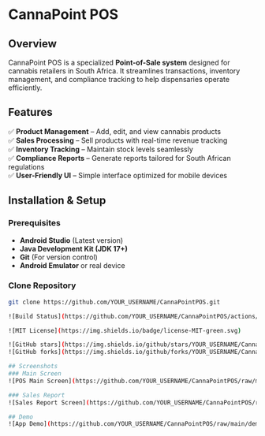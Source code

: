 # CannaPoint POS

## Overview
CannaPoint POS is a specialized **Point-of-Sale system** designed for cannabis retailers in South Africa. It streamlines transactions, inventory management, and compliance tracking to help dispensaries operate efficiently.

## Features
✅ **Product Management** – Add, edit, and view cannabis products  
✅ **Sales Processing** – Sell products with real-time revenue tracking  
✅ **Inventory Tracking** – Maintain stock levels seamlessly  
✅ **Compliance Reports** – Generate reports tailored for South African regulations  
✅ **User-Friendly UI** – Simple interface optimized for mobile devices  

## Installation & Setup
### **Prerequisites**
- **Android Studio** (Latest version)
- **Java Development Kit (JDK 17+)**
- **Git** (For version control)
- **Android Emulator** or real device

### **Clone Repository**
```bash
git clone https://github.com/YOUR_USERNAME/CannaPointPOS.git

![Build Status](https://github.com/YOUR_USERNAME/CannaPointPOS/actions/workflows/android-ci.yml/badge.svg)

![MIT License](https://img.shields.io/badge/license-MIT-green.svg)

![GitHub stars](https://img.shields.io/github/stars/YOUR_USERNAME/CannaPointPOS)
![GitHub forks](https://img.shields.io/github/forks/YOUR_USERNAME/CannaPointPOS)

## Screenshots
### Main Screen
![POS Main Screen](https://github.com/YOUR_USERNAME/CannaPointPOS/raw/main/screenshot1.png)

### Sales Report
![Sales Report Screen](https://github.com/YOUR_USERNAME/CannaPointPOS/raw/main/screenshot2.png)

## Demo
![App Demo](https://github.com/YOUR_USERNAME/CannaPointPOS/raw/main/demo.gif)

